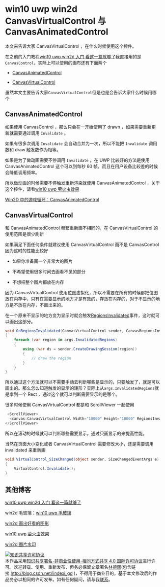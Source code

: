 
# win10 uwp win2d CanvasVirtualControl 与 CanvasAnimatedControl

本文来告诉大家 CanvasVirtualControl ，在什么时候使用这个控件。
<!-- csdn -->
<!-- <div id="toc"></div> -->

<!--more-->


<!-- CreateTime:2019/1/4 14:15:09 -->


<!-- 标签：uwp,win2d,渲染 -->

在之前的入门教程[win10 uwp win2d 入门 看这一篇就够了](https://lindexi.gitee.io/post/win10-uwp-win2d-%E5%85%A5%E9%97%A8-%E7%9C%8B%E8%BF%99%E4%B8%80%E7%AF%87%E5%B0%B1%E5%A4%9F%E4%BA%86.html )我直接用的是`CanvasControl`，实际上可以使用的画布还有下面两个

 - [CanvasAnimatedControl](https://microsoft.github.io/Win2D/html/T_Microsoft_Graphics_Canvas_UI_Xaml_CanvasAnimatedControl.htm )

 - [CanvasVirtualControl](https://microsoft.github.io/Win2D/html/T_Microsoft_Graphics_Canvas_UI_Xaml_CanvasVirtualControl.htm )

虽然本文主要告诉大家`CanvasVirtualControl`但是也是会告诉大家什么时候用哪个

## CanvasAnimatedControl

如果使用 CanvasControl ，那么只会在一开始使用了 drawn ，如果需要重新更新就需要通过调用 `Invalidate` 。

如果有很多次调用 `Invalidate` 会自动合并为一次，所以不能把  `Invalidate` 调用数和 draw 触发数作为相等。

如果是为了做动画需要不停调用 `Invalidate` ，在 UWP 比较好的方法是使用 CanvasAnimatedControl 这个可以到每秒 60 帧，而且在用户设备比较差的时候会降低调用频率。

所以做动画的时候需要不停触发重新渲染就使用 CanvasAnimatedControl ，关于这个控件，请看[win10 uwp 萤火虫效果](https://lindexi.gitee.io/post/win10-uwp-%E8%90%A4%E7%81%AB%E8%99%AB%E6%95%88%E6%9E%9C.html )

[Win2D 中的游戏循环：CanvasAnimatedControl](https://blog.csdn.net/WPwalter/article/details/84585594 )

## CanvasVirtualControl

和 CanvasAnimatedControl 频繁重新画不相同的，在 CanvasVirtualControl 的使用范围是很少刷新

如果满足下面任何条件就建议使用 CanvasVirtualControl 而不是 CanvasControl 因为这时的性能比较好

 - 如果你准备画一个非常大的图片

 - 不希望使用很多时间去画看不见的部分

 - 不想把整个图片都放在内存

因为 CanvasVirtualControl 使用位图虚拟化，所以不需要在所有的时候都把位图放在内存中，只有在需要显示的地方才是有效的，存放在内存的，对于不显示的地方是不放在内存，不画出来的。

在一个原来不显示的地方变为显示时就会触发[RegionsInvalidated](https://microsoft.github.io/Win2D/html/E_Microsoft_Graphics_Canvas_UI_Xaml_CanvasVirtualControl_RegionsInvalidated.htm )事件，这时就可以画出这部分。

```csharp
void OnRegionsInvalidated(CanvasVirtualControl sender, CanvasRegionsInvalidatedEventArgs args)
{
    foreach (var region in args.InvalidatedRegions)
    {
        using (var ds = sender.CreateDrawingSession(region))
        {
            // draw the region
        }
    }
}
```

所以通过这个方法就可以不需要手动去判断哪些是显示的，只要触发了，就是可以画出的。那么怎么知道触发的显示的矩形？实际上从`args.InvalidatedRegions`就是拿到一个 Rect ，通过这个就可以判断需要显示的是哪个。

很多时候使用 CanvasVirtualControl 都是和 ScrollViewer 一起使用

```csharp
 <ScrollViewer>
  <canvas:CanvasVirtualControl Width="10000" Height="10000" RegionsInvalidated="OnRegionsInvalidated" />
</ScrollViewer>
``` 

所以在滚动的时候就可以判断哪些需要显示，通过只画显示的来提高性能。

当然在页面大小变化或者 CanvasVirtualControl 需要修改大小，还是需要调用 invalidated 来重新画

```csharp
void VirtualControl_SizeChanged(object sender, SizeChangedEventArgs e)
{
    VirtualControl.Invalidate();
}
```

## 其他博客

[win10 uwp win2d 入门 看这一篇就够了](https://lindexi.gitee.io/post/win10-uwp-win2d-%E5%85%A5%E9%97%A8-%E7%9C%8B%E8%BF%99%E4%B8%80%E7%AF%87%E5%B0%B1%E5%A4%9F%E4%BA%86.html )

win2d 毛玻璃：[win10 uwp 毛玻璃](https://lindexi.gitee.io/post/win10-uwp-%E6%AF%9B%E7%8E%BB%E7%92%83.html )

[win2d 画出好看的图形](https://lindexi.gitee.io/post/win2d-%E7%94%BB%E5%87%BA%E5%A5%BD%E7%9C%8B%E7%9A%84%E5%9B%BE%E5%BD%A2.html )

[win10 uwp 萤火虫效果](https://lindexi.gitee.io/post/win10-uwp-%E8%90%A4%E7%81%AB%E8%99%AB%E6%95%88%E6%9E%9C.html )

[win2d 图片水印](https://lindexi.gitee.io/post/win2d-%E5%9B%BE%E7%89%87%E6%B0%B4%E5%8D%B0.html )





<a rel="license" href="http://creativecommons.org/licenses/by-nc-sa/4.0/"><img alt="知识共享许可协议" style="border-width:0" src="https://licensebuttons.net/l/by-nc-sa/4.0/88x31.png" /></a><br />本作品采用<a rel="license" href="http://creativecommons.org/licenses/by-nc-sa/4.0/">知识共享署名-非商业性使用-相同方式共享 4.0 国际许可协议</a>进行许可。欢迎转载、使用、重新发布，但务必保留文章署名[林德熙](http://blog.csdn.net/lindexi_gd)(包含链接:http://blog.csdn.net/lindexi_gd )，不得用于商业目的，基于本文修改后的作品务必以相同的许可发布。如有任何疑问，请与我[联系](mailto:lindexi_gd@163.com)。